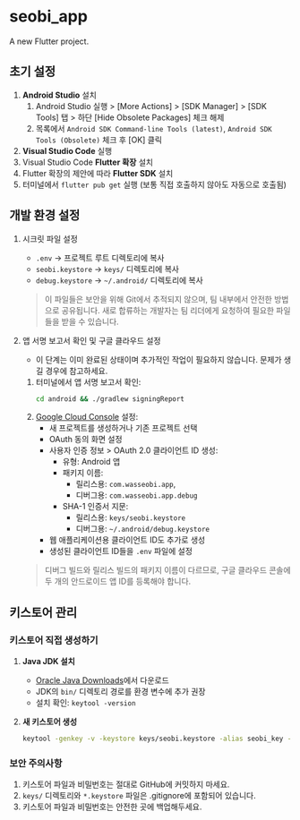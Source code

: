 # seobi_app

A new Flutter project.

## 초기 설정

1. **Android Studio** 설치
   1. Android Studio 실행 > [More Actions] > [SDK Manager] > [SDK Tools] 탭 > 하단 [Hide Obsolete Packages] 체크 해제
   2. 목록에서 `Android SDK Command-line Tools (latest)`, `Android SDK Tools (Obsolete)` 체크 후 [OK] 클릭
2. **Visual Studio Code** 실행
3. Visual Studio Code **Flutter 확장** 설치
4. Flutter 확장의 제안에 따라 **Flutter SDK** 설치
5. 터미널에서 `flutter pub get` 실행 (보통 직접 호출하지 않아도 자동으로 호출됨)

## 개발 환경 설정

1. 시크릿 파일 설정
   - `.env` → 프로젝트 루트 디렉토리에 복사
   - `seobi.keystore` → `keys/` 디렉토리에 복사
   - `debug.keystore` → `~/.android/` 디렉토리에 복사

   > 이 파일들은 보안을 위해 Git에서 추적되지 않으며, 팀 내부에서 안전한 방법으로 공유됩니다.
   > 새로 합류하는 개발자는 팀 리더에게 요청하여 필요한 파일들을 받을 수 있습니다.

2. 앱 서명 보고서 확인 및 구글 클라우드 설정
   - 이 단계는 이미 완료된 상태이며 추가적인 작업이 필요하지 않습니다. 문제가 생길 경우에 참고하세요.
   1. 터미널에서 앱 서명 보고서 확인:
      ```bash
      cd android && ./gradlew signingReport
      ```
   2. [Google Cloud Console](https://console.cloud.google.com/) 설정:
      - 새 프로젝트를 생성하거나 기존 프로젝트 선택
      - OAuth 동의 화면 설정
      - 사용자 인증 정보 > OAuth 2.0 클라이언트 ID 생성:
        * 유형: Android 앱
        * 패키지 이름: 
          - 릴리스용: `com.wasseobi.app`, 
          - 디버그용: `com.wasseobi.app.debug`
        * SHA-1 인증서 지문: 
          - 릴리스용: `keys/seobi.keystore`
          - 디버그용: `~/.android/debug.keystore`
      - 웹 애플리케이션용 클라이언트 ID도 추가로 생성
      - 생성된 클라이언트 ID들을 `.env` 파일에 설정

   > 디버그 빌드와 릴리스 빌드의 패키지 이름이 다르므로, 구글 클라우드 콘솔에 두 개의 안드로이드 앱 ID를 등록해야 합니다.


## 키스토어 관리

### 키스토어 직접 생성하기

1. **Java JDK 설치**
   - [Oracle Java Downloads](https://www.oracle.com/java/technologies/downloads/)에서 다운로드
   - JDK의 `bin/` 디렉토리 경로를 환경 변수에 추가 권장
   - 설치 확인: `keytool -version`

2. **새 키스토어 생성**
   ```bash
   keytool -genkey -v -keystore keys/seobi.keystore -alias seobi_key -keyalg RSA -keysize 2048 -validity 10000
   ```

### 보안 주의사항

1. 키스토어 파일과 비밀번호는 절대로 GitHub에 커밋하지 마세요.
2. `keys/` 디렉토리와 `*.keystore` 파일은 .gitignore에 포함되어 있습니다.
3. 키스토어 파일과 비밀번호는 안전한 곳에 백업해두세요.